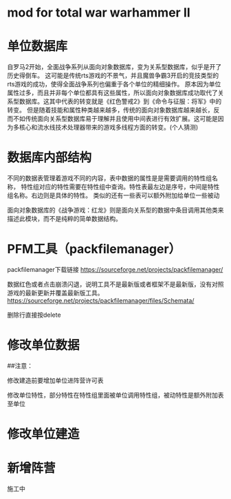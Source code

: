 # mod for total war warhammer II

# 单位数据库

自罗马2开始，全面战争系列从面向对象数据库，变为关系型数据库，似乎是开了历史得倒车。
这可能是传统rts游戏的不景气，并且魔兽争霸3开启的竞技类型的rts游戏的成功，使得全面战争系列也偏重于各个单位的精细操作。
原本因为单位属性过多，而且并非每个单位都具有这些属性，所以面向对象数据库成功取代了关系型数据库。这其中代表的转变就是《红色警戒2》到《命令与征服：将军》中的转变。
但是随着技能和属性种类越来越多，传统的面向对象数据库越来越长，反而不如传统面向关系型数据库易于理解并且使用中间表进行有效扩展。这可能是因为多核心和流水线技术处理器带来的游戏多线程方面的转变。(个人猜测)

# 数据库内部结构

不同的数据表管理着游戏不同的内容，表中数据的属性是是需要调用的特性组名称，
特性组对应的特性需要在特性组中查询。特性表最左边是序号，中间是特性组名称。右边则是具体的特性。
类似的还有一些表可以额外附加给单位一些被动

面向对象数据库的《战争游戏：红龙》则是面向关系型的数据中条目调用其他类来描述此模块，而不是纯粹的简单数据结构。

# PFM工具（packfilemanager）

packfilemanager下载链接
https://sourceforge.net/projects/packfilemanager/

数据红色或者点击崩溃闪退，说明工具不是最新版或者框架不是最新版，没有对照游戏的最新更新并覆盖最新版工具。
https://sourceforge.net/projects/packfilemanager/files/Schemata/

删除行直接按delete


# 修改单位数据

##注意：

修改建造前要增加单位进阵营许可表

修改单位特性，部分特性在特性组里面被单位调用特性组，被动特性是额外附加表至单位


# 修改单位建造

# 新增阵营

施工中
